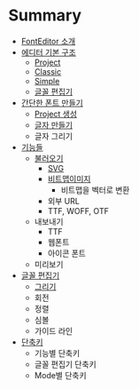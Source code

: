 # Summary

* [FontEditor 소개](README.md)
* [에디터 기본 구조](chapter1.md)
  * [Project](chapter1/project.md)
  * [Classic](chapter1/classic.md)
  * [Simple](chapter1/simple.md)
  * [글꼴 편집기](chapter1/ae00-af34-d3b8-c9d1-ae30.md)
* [간단한 폰트 만들기](d3f0-d2b8-b9cc-b4e4-ae30.md)
  * [Project 생성](d3f0-d2b8-b9cc-b4e4-ae30/project-c0dd-c131.md)
  * [글자 만들기](d3f0-d2b8-b9cc-b4e4-ae30/ae00-c790-b9cc-b4e4-ae30.md)
  * 글자 그리기
* [기능들](ae30-b2a5-b4e4.md)
  * [불러오기](ae30-b2a5-b4e4/bd88-b7ec-c624-ae30.md)
    * [SVG](ae30-b2a5-b4e4/bd88-b7ec-c624-ae30/svg-bd88-b7ec-c624-ae30.md)
    * [비트맵이미지](ae30-b2a5-b4e4/bd88-b7ec-c624-ae30/c774-bbf8-c9c0.md)
      * 비트맵을 벡터로 변환
    * 외부 URL
    * TTF, WOFF, OTF
  * 내보내기
    * TTF
    * 웹폰트
    * 아이콘 폰트
  * 미리보기
* [글꼴 편집기 ](outline-adf8-b9ac-ae30-d234.md)
  * [그리기](outline-adf8-b9ac-ae30-d234/outline-adf8-b9ac-ae30.md)
  * 회전
  * 정렬
  * 심볼
  * 가이드 라인
* [단축키](b2e8-cd95-d0a4.md)
  * 기능별 단축키
  * 글꼴 편집기 단축키
  * Mode별 단축키

